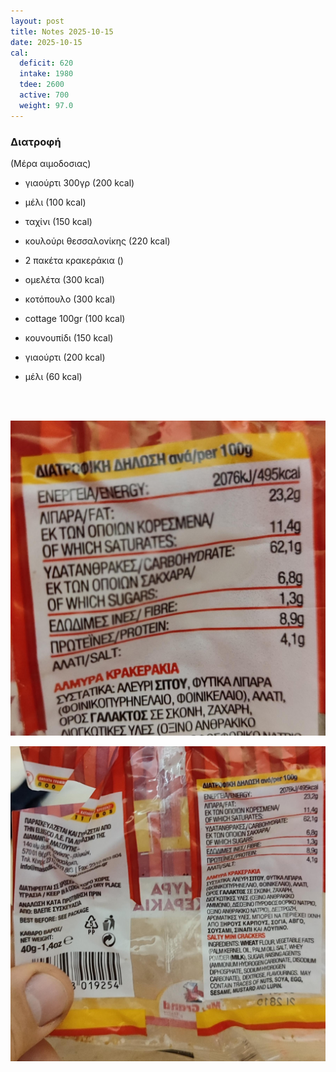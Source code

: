 ```yaml
---
layout: post
title: Notes 2025-10-15
date: 2025-10-15
cal:
  deficit: 620
  intake: 1980
  tdee: 2600
  active: 700
  weight: 97.0
---
```


### Διατροφή

(Μέρα αιμοδοσιας)

- γιαούρτι 300γρ (200 kcal)
- μέλι (100 kcal)
- ταχίνι (150 kcal)
- κουλούρι θεσσαλονίκης (220 kcal)
- 2 πακέτα κρακεράκια ()



- ομελέτα (300 kcal)


- κοτόπουλο (300 kcal)
- cottage 100gr (100 kcal)
- κουνουπίδι (150 kcal)
- γιαούρτι (200 kcal)
- μέλι (60 kcal)

<br><br>

![pic](/pics/2025-10-15/1.jpg)<br>

![pic](/pics/2025-10-15/2.jpg)<br>

